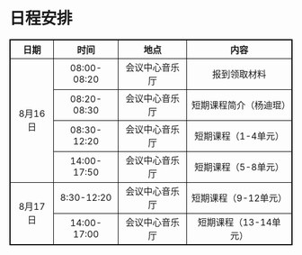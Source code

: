 # 日程安排

<style>
        table { border-collapse: collapse;}
        table,table tr th, table tr td { border:1px solid #000000; }
    </style>

<table align="center" cellpadding="6">
    <tr>
        <th align="center" valign="middle">日期</th align="center" valign="middle">
        <th align="center" valign="middle">时间</th align="center" valign="middle">
        <th align="center" valign="middle">地点</th align="center" valign="middle">
        <th align="center" valign="middle">内容</th align="center" valign="middle">

   </tr>
    <tr>
  		<td align="center" valign="middle" rowspan="4">8月16日</td>
        <td align="center" valign="middle">08:00-08:20</td>
        <td align="center" valign="middle">会议中心音乐厅</td>
        <td align="center" valign="middle">报到领取材料</td>
    </tr>
    <tr>
        <td align="center" valign="middle">08:20-08:30</td>
        <td align="center" valign="middle">会议中心音乐厅</td>
        <td align="center" valign="middle">短期课程简介（杨迪琨）</td>
    </tr>
       <tr>
  		<td align="center" valign="middle">08:30-12:20</td>
        <td align="center" valign="middle">会议中心音乐厅</td>
        <td align="center" valign="middle">短期课程（1-4单元）</td>
    </tr>
    <tr>
  		<td align="center" valign="middle">14:00-17:50</td>
        <td align="center" valign="middle">会议中心音乐厅</td>
        <td align="center" valign="middle">短期课程（5-8单元）</td>
    </tr>
        <tr>
        <td align="center" valign="middle" rowspan="2">8月17日</td>
  		<td align="center" valign="middle">8:30-12:20</td>
        <td align="center" valign="middle">会议中心音乐厅</td>
        <td align="center" valign="middle">短期课程（9-12单元）</td>
    </tr>
        <tr>
  		<td align="center" valign="middle">14:00-17:00</td>
        <td align="center" valign="middle">会议中心音乐厅</td>
        <td align="center" valign="middle">短期课程（13-14单元）</td>
    </tr>

    
</table>
<html>
<head> 
<meta charset="utf-8"> 
</head>
<body>




</body>
</html>
